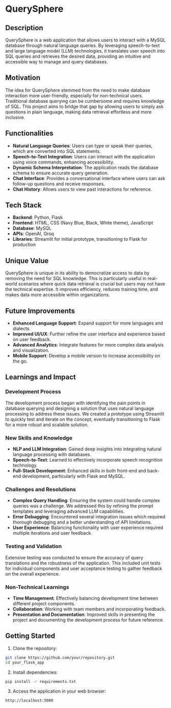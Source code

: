 # QuerySphere

## Description

QuerySphere is a web application that allows users to interact with a MySQL database through natural language queries. By leveraging speech-to-text and large language model (LLM) technologies, it translates user speech into SQL queries and retrieves the desired data, providing an intuitive and accessible way to manage and query databases.

## Motivation

The idea for QuerySphere stemmed from the need to make database interaction more user-friendly, especially for non-technical users. Traditional database querying can be cumbersome and requires knowledge of SQL. This project aims to bridge that gap by allowing users to simply ask questions in plain language, making data retrieval effortless and more inclusive.

## Functionalities

- **Natural Language Queries**: Users can type or speak their queries, which are converted into SQL statements.
- **Speech-to-Text Integration**: Users can interact with the application using voice commands, enhancing accessibility.
- **Dynamic Schema Interpretation**: The application reads the database schema to ensure accurate query generation.
- **Chat Interface**: Provides a conversational interface where users can ask follow-up questions and receive responses.
- **Chat History**: Allows users to view past interactions for reference.

## Tech Stack

- **Backend**: Python, Flask
- **Frontend**: HTML, CSS (Navy Blue, Black, White theme), JavaScript
- **Database**: MySQL
- **APIs**: OpenAI, Groq
- **Libraries**: Streamlit for initial prototype, transitioning to Flask for production

## Unique Value

QuerySphere is unique in its ability to democratize access to data by removing the need for SQL knowledge. This is particularly useful in real-world scenarios where quick data retrieval is crucial but users may not have the technical expertise. It improves efficiency, reduces training time, and makes data more accessible within organizations.

## Future Improvements

- **Enhanced Language Support**: Expand support for more languages and dialects.
- **Improved UI/UX**: Further refine the user interface and experience based on user feedback.
- **Advanced Analytics**: Integrate features for more complex data analysis and visualization.
- **Mobile Support**: Develop a mobile version to increase accessibility on the go.

## Learnings and Impact

### Development Process

The development process began with identifying the pain points in database querying and designing a solution that uses natural language processing to address these issues. We created a prototype using Streamlit to quickly test and iterate on the concept, eventually transitioning to Flask for a more robust and scalable solution.

### New Skills and Knowledge

- **NLP and LLM Integration**: Gained deep insights into integrating natural language processing with databases.
- **Speech-to-Text**: Learned to effectively incorporate speech recognition technology.
- **Full-Stack Development**: Enhanced skills in both front-end and back-end development, particularly with Flask and MySQL.

### Challenges and Resolutions

- **Complex Query Handling**: Ensuring the system could handle complex queries was a challenge. We addressed this by refining the prompt templates and leveraging advanced LLM capabilities.
- **Error Debugging**: Encountered several integration issues which required thorough debugging and a better understanding of API limitations.
- **User Experience**: Balancing functionality with user experience required multiple iterations and user feedback.

### Testing and Validation

Extensive testing was conducted to ensure the accuracy of query translations and the robustness of the application. This included unit tests for individual components and user acceptance testing to gather feedback on the overall experience.

### Non-Technical Learnings

- **Time Management**: Effectively balancing development time between different project components.
- **Collaboration**: Working with team members and incorporating feedback.
- **Presentation and Documentation**: Improved skills in presenting the project and documenting the development process for future reference.

## Getting Started


1. Clone the repository:

```bash
git clone https://github.com/your/repository.git
cd your_flask_app
```

2. Install dependencies:

```bash
pip install -r requirements.txt
```

3. Access the application in your web browser:

```bash
http://localhost:5000
```

